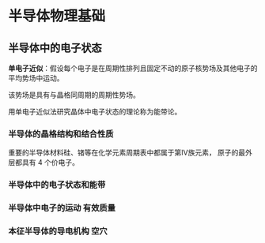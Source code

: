 # 半导体物理基础

## 半导体中的电子状态

**单电子近似**：假设每个电子是在周期性排列且固定不动的原子核势场及其他电子的平均势场中运动。

该势场是具有与晶格同周期的周期性势场。

用单电子近似法研究晶体中电子状态的理论称为能带论。

### 半导体的晶格结构和结合性质

重要的半导体材料硅、锗等在化学元素周期表中都属于第IV族元素，
原子的最外层都具有 $4$ 个价电子。



### 半导体中的电子状态和能带

### 半导体中电子的运动  有效质量

### 本征半导体的导电机构  空穴
